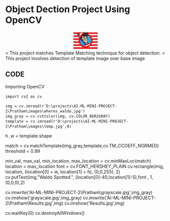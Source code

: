 # Object Dection Project Using OpenCV 
<div align="center">
  <img alt="Where's Waldo!" src="images/wheres-waldo-logo.jpg" height="56" />
</div>
> This project matches Template Matching technique for object detection.
> This project involves detection of template image over base image

## CODE 
Importing OpenCV
```
import cv2 as cv
```

```
img = cv.imread(r'D:\projects\AI-ML-MINI-PROJECT-2\Pratham\images\wheres_waldo.jpg')
img_gray = cv.cvtColor(img, cv.COLOR_BGR2GRAY)
template = cv.imread(r'D:\projects\AI-ML-MINI-PROJECT-2\Pratham\images\temp.jpg',0)
```
h ,w = template.shape

match = cv.matchTemplate(img_gray,template,cv.TM_CCOEFF_NORMED)
threshold = 0.99

min_val, max_val, min_location, max_location = cv.minMaxLoc(match)
location = max_location
font = cv.FONT_HERSHEY_PLAIN
cv.rectangle(img, location, (location[0] + w, location[1] + h), (0,0,255), 2)
cv.putText(img,"Waldo Spotted.", (location[0]-40,location[1]-5),font , 1, (0,0,0),2)

cv.imwrite('AI-ML-MINI-PROJECT-2\Pratham\grayscale.jpg',img_gray)
cv.imshow('grayscale.jpg',img_gray)
cv.imwrite('AI-ML-MINI-PROJECT-2\Pratham\Results.jpg',img)
cv.imshow('Results.jpg',img)

cv.waitKey(0)
cv.destroyAllWindows()

```


